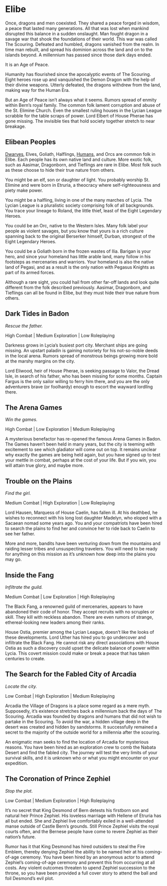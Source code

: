# Elibe

Once, dragons and men coexisted.
They shared a peace forged in wisdom, a peace that lasted many generations.
All that was lost when mankind disrupted this balance in a sudden onslaught.
Man fought dragon in a savage war that shook the foundations of their world.
This war was called The Scouring.
Defeated and humbled, dragons vanished from the realm.
In time man rebuilt, and spread his dominion across the land and on to the islands beyond.
A millennium has passed since those dark days ended.

It is an Age of Peace.

Humanity has flourished since the apocalyptic events of The Scouring.
Eight heroes rose up and vanquished the Demon Dragon with the help of their divine weapons.
Utterly defeated, the dragons withdrew from the land, making way for the Human Era.

But an Age of Peace isn’t always what it seems.
Rumors spread of enmity within Bern’s royal family.
The common folk lament corruption and abuse of the St. Elimine Church.
Even the smallest ruling houses in the Lycian League scrabble for the table scraps of power.
Lord Elbert of House Pherae has gone missing.
The invisible ties that hold society together stretch to near breakage.

## Elibean Peoples

[Dwarves](species/Dwarves.md), Elves, Goliath, Halflings, [Humans](species/Humans.md), and Orcs are common folk in Elibe.
Each people has its own native land and culture.
More exotic folk, such as Aasimar, Dragonborn, and Tieflings are rare in Elibe.
Most folk such as these choose to hide their true nature from others.

You might be an elf, son or daughter of light. You probably worship St. Elimine and were born in Etruria, a theocracy where self-righteousness and piety make power.

You might be a halfling, living in one of the many marches of Lycia. The Lycian League is a pluralistic society comprising folk of all backgrounds. You trace your lineage to Roland, the little thief, least of the Eight Legendary Heroes.

You could be an Orc, native to the Western Isles. Many folk label your people as violent savages, but you know that yours is a rich culture spanning back to the original Berserker himself, Durban, strongest of the Eight Legendary Heroes.

You could be a Goliath born in the frozen wastes of Ilia. Barigan is your hero, and since your homeland has little arable land, many follow in his footsteps as mercenaries and warriors. Your homeland is also the native land of Pegasi, and as a result is the only nation with Pegasus Knights as part of its armed forces.

Although a rare sight, you could hail from other far-off lands and look quite different from the folk described previously. Aasimar, Dragonborn, and Tieflings can all be found in Elibe, but they must hide their true nature from others.

## Dark Tides in Badon

*Rescue the father.*

High Combat | Medium Exploration | Low Roleplaying

Darkness grows in Lycia’s busiest port city. Merchant ships are going missing. An upstart paladin is gaining notoriety for his not-so-noble deeds in the local arena. Rumors spread of monstrous beings growing more bold at the marshy margins on the city.

Lord Eliwood, heir of House Pherae, is seeking passage to Valor, the Dread Isle, in search of his father, who has been missing for some months. Captain Fargus is the only sailor willing to ferry him there, and you are the only adventurers brave (or foolhardy) enough to escort the wayward lordlIng there.

## The Arena Games

*Win the games.*

High Combat | Low Exploration | Medium Roleplaying

A mysterious benefactor has re-opened the famous Arena Games in Badon. The Games haven’t been held in many years, but the city is teeming with excitement to see which gladiator will come out on top. It remains unclear why exactly the games are being held again, but you have signed up to test your mettle in combat, perhaps at the cost of your life. But if you win, you will attain true glory, and maybe more.

## Trouble on the Plains

*Find the girl.*

Medium Combat | High Exploration | Low Roleplaying

Lord Hausen, Marquess of House Caelin, has fallen ill. At his deathbed, he wishes to reconnect with his long lost daughter Madelyn, who eloped with a Sacaean nomad some years ago. You and your compatriots have been hired to search the plains to find her and convince her to ride back to Caelin to see her father.

More and more, bandits have been venturing down from the mountains and raiding lesser tribes and unsuspecting travelers. You will need to be ready for anything on this mission as it’s unknown how deep into the plains you may go.

## Inside the Fang

*Infiltrate the guild.*

Medium Combat | Low Exploration | High Roleplaying

The Black Fang, a renowned guild of mercenaries, appears to have abandoned their code of honor. They accept recruits with no scruples or skill. They kill with reckless abandon. There are even rumors of strange, ethereal-looking new leaders among their ranks.

House Ostia, premier among the Lycian League, doesn’t like the looks of these developments. Lord Uther has hired you to go undercover and infiltrate the Black Fang. He cannot risk any direct associations with House Ostia as such a discovery could upset the delicate balance of power within Lycia. This covert mission could make or break a peace that has taken centuries to create.

## The Search for the Fabled City of Arcadia

*Locate the city.*

Low Combat | High Exploration | Medium Roleplaying

Arcadia the Village of Dragons is a place some regard as a mere myth. Supposedly, it’s existence stretches back a millennium back the days of The Scouring. Arcadia was founded by dragons and humans that did not wish to partake in the Scouring. To avoid the war, a hidden village deep in the desert was created and hidden by sandstorms. It successfully remained a secret to the majority of the outside world for a millennia after the scouring.

An enigmatic man seeks to find the location of Arcadia for mysterious reasons. You have been hired as an exploration crew to comb the Nabata Desert and find the fabled city. The journey will test the very limits of your survival skills, and it is unknown who or what you might encounter on your expedition.

## The Coronation of Prince Zephiel

*Stop the plot.*

Low Combat | Medium Exploration | High Roleplaying

It’s no secret that King Desmond of Bern detests his firstborn son and natural heir Prince Zephiel. His loveless marriage with Hellene of Etruria has all but ended. She and Zephiel live comfortably exiled in a well-attended manse outside of Castle Bern’s grounds. Still Prince Zephiel visits the royal courts often, and the Bernese people have come to revere Zephiel as their nation’s future.

Rumor has it that King Desmond has hired outsiders to steal the Fire Emblem, thereby denying Zephiel the ability to be named heir at his coming-of-age ceremony. You have been hired by an anonymous actor to attend Zephiel’s coming-of-age ceremony and prevent this from occurring at all costs. Any violent outcomes threaten to upend Zephiel succession to the throne, so you have been provided a full cover story to attend the ball and foil Desmond’s evil plot.
